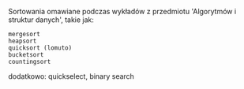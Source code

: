 Sortowania omawiane podczas wykładów z przedmiotu 'Algorytmów i struktur danych', takie jak:

    mergesort
    heapsort
    quicksort (lomuto)
    bucketsort
    countingsort

dodatkowo: quickselect, binary search
